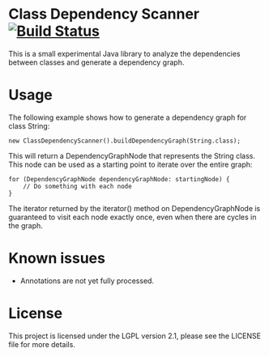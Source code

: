 Class Dependency Scanner [![Build Status](https://travis-ci.org/janbeernink/class-dependency-scanner.svg?branch=develop)](https://travis-ci.org/janbeernink/class-dependency-scanner)
========================

This is a small experimental Java library to analyze the dependencies between classes and generate a dependency graph.

Usage
========================

The following example shows how to generate a dependency graph for class String:

    new ClassDependencyScanner().buildDependencyGraph(String.class);

This will return a DependencyGraphNode that represents the String class. This node can be used as a starting point to iterate over the entire graph:

    for (DependencyGraphNode dependencyGraphNode: startingNode) {
        // Do something with each node
    }

The iterator returned by the iterator() method on DependencyGraphNode is guaranteed to visit each node exactly once, even when there are cycles in the graph.

Known issues
========================

* Annotations are not yet fully processed.

License
========================

This project is licensed under the LGPL version 2.1, please see the LICENSE file for more details.
